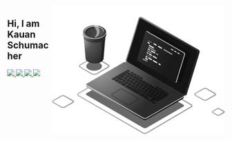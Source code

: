 <img src="https://raw.githubusercontent.com/kauanschumacher/kauanschumacher/main/computer-grayscale.png" min-width="400px" max-width="400px" width="400px" align="right" alt="Computador">

<p align="left"> 
    <h2>Hi, I am Kauan Schumacher </h2>
</p>

<!-- <p align="left">
  💼 Ferramentas: <strong>Coloque as suas ferramentas de trabalho.</strong>
</p> -->

<p align="left">
    <a href="#" alt="Gmail">
        <img src="https://img.shields.io/badge/-Gmail-FFFFFF?style=flat-square&labelColor=000000&logo=gmail&logoColor=white&link=mailto:kauan.sch@gmail.com" />
    </a>
    <a href="#" alt="Linkedin">
        <img src="https://img.shields.io/badge/-Linkedin-FFFFFF?style=flat-square&logo=Linkedin&logoColor=black&link=https%3A%2F%2Fwww.linkedin.com%2Fin%2Fkauan-schumacher%2F" />
    </a>
    <a href="#" alt="WhatsApp">
        <img src="https://img.shields.io/badge/-WhatsApp-FFFFFF?style=flat-square&labelColor=000000&logo=whatsapp&logoColor=white&link=https%3A%2F%2Fapi.whatsapp.com%2Fsend%3Fphone%3D5547988507019%26text%3DOi%2520Kauan%21%2520Te%2520encontrei%2520pelo%2520GitHub%21"/>
    </a>
    <a href="#" alt="Instagram">
        <img src="https://img.shields.io/badge/-Instagram-ffffff?style=flat-square&labelColor=000000&logo=instagram&logoColor=white&link=https%3A%2F%2Fwww.instagram.com%2Fkauansch%2F"/>
    </a>
</p>  


